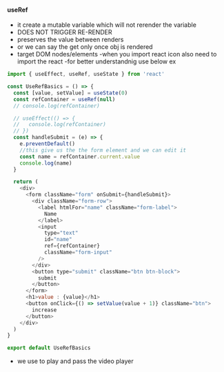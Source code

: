 #### useRef

- it create a mutable variable which will not rerender the variable
- DOES NOT TRIGGER RE-RENDER
- preserves the value between renders
- or we can say the get only once obj is rendered
- target DOM nodes/elements
  -when you import react icon also need to import the react
  -for better understandnig use below ex

```js
import { useEffect, useRef, useState } from 'react'

const UseRefBasics = () => {
  const [value, setValue] = useState(0)
  const refContainer = useRef(null)
  // console.log(refContainer)

  // useEffect(() => {
  //   console.log(refContainer)
  // })
  const handleSubmit = (e) => {
    e.preventDefault()
    //this give us the the form element and we can edit it
    const name = refContainer.current.value
    console.log(name)
  }

  return (
    <div>
      <form className="form" onSubmit={handleSubmit}>
        <div className="form-row">
          <label htmlFor="name" className="form-label">
            Name
          </label>
          <input
            type="text"
            id="name"
            ref={refContainer}
            className="form-input"
          />
        </div>
        <button type="submit" className="btn btn-block">
          submit
        </button>
      </form>
      <h1>value : {value}</h1>
      <button onClick={() => setValue(value + 1)} className="btn">
        increase
      </button>
    </div>
  )
}

export default UseRefBasics
```

- we use to play and pass the video player
